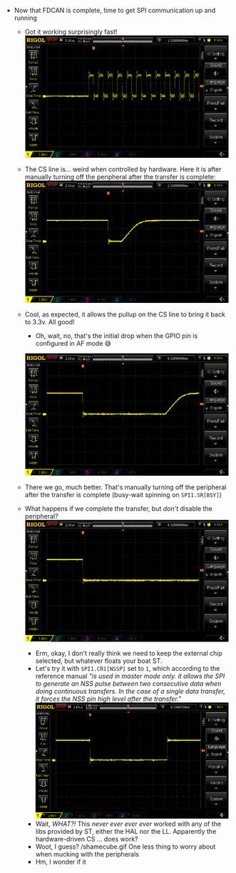 - Now that FDCAN is complete, time to get SPI communication up and running
  - Got it working surprisingly fast!
    ![](images/2021-04-09-23-02-10.png)
  - The CS line is... weird when controlled by hardware. Here it is after manually turning off the
    peripheral after the transfer is complete:
    ![](images/2021-04-09-23-03-20.png)
  - Cool, as expected, it allows the pullup on the CS line to bring it back to 3.3v. All good!
    - Oh, wait, no, that's the initial drop when the GPIO pin is configured in AF mode :sweat_smile:

    ![](images/2021-04-09-23-15-33.png)
  - There we go, much better. That's manually turning off the peripheral after the transfer is complete (busy-wait spinning on `SPI1.SR[BSY]`)
  - What happens if we complete the transfer, but _don't_ disable the peripheral?
    ![](images/2021-04-09-23-16-50.png)
    - Erm, okay, I don't really think we need to keep the external chip selected, but whatever floats your boat ST.
    - Let's try it with `SPI1.CR1[NSSP]` set to `1`, which according to the reference manual _"is used in master mode only. it allows the SPI to generate an NSS pulse between two consecutive data when doing continuous transfers. In the case of a single data transfer, it forces the NSS pin high level after the transfer."_
    ![](images/2021-04-09-23-24-48.png)
    - Wait, _WHAT?!_ This _never ever ever ever_ worked with any of the libs provided by ST, either the HAL nor the LL. Apparently the hardware-driven CS ... does work?
    - Woot, I guess? /shamecube.gif One less thing to worry about when mucking with the peripherals
    - Hm, I wonder if it
